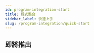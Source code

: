 ```yaml
---
id: program-integration-start
title: 程式整合
sidebar_label: 快速上手
slug: /program-integration/quick-start
---
```



## 即將推出
